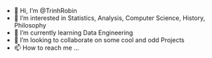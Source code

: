 - 👋 Hi, I’m @TrinhRobin
- 👀 I’m interested in Statistics, Analysis, Computer Science, History, Philosophy 
- 🌱 I’m currently learning Data Engineering
- 💞️ I’m looking to collaborate on some cool and odd Projects
- 📫 How to reach me ...

<!---
TrinhRobin/TrinhRobin is a ✨ special ✨ repository because its `README.md` (this file) appears on your GitHub profile.
You can click the Preview link to take a look at your changes.
--->
